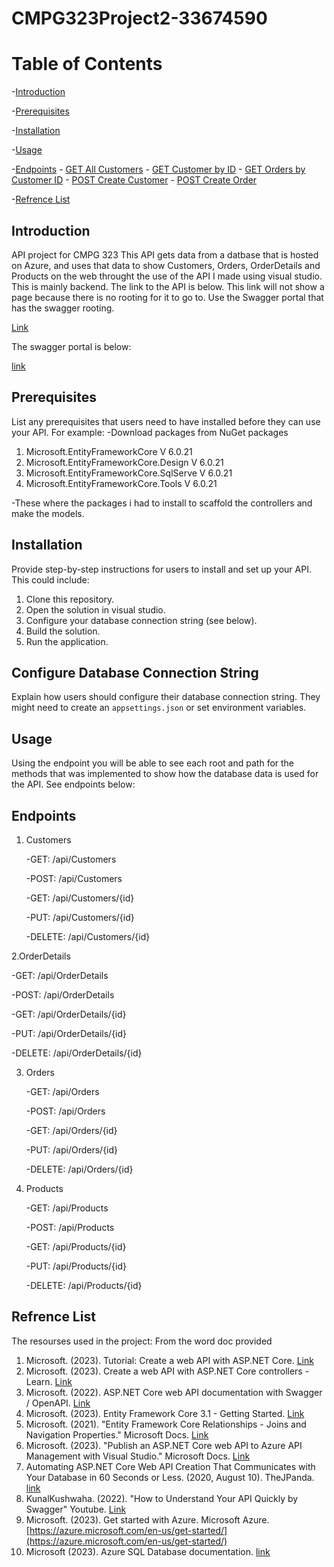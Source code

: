 # CMPG323Project2-33674590
# Table of Contents
 -[Introduction](#Introduction)
 
 -[Prerequisites](#prerequisites)
 
 -[Installation](#installation)
 
 -[Usage](#usage)
 
-[Endpoints](#endpoints)
    - [GET All Customers](#get-all-customers)
    - [GET Customer by ID](#get-customer-by-id)
    - [GET Orders by Customer ID](#get-orders-by-customer-id)
    - [POST Create Customer](#post-create-customer)
    - [POST Create Order](#post-create-order)

-[Refrence List](#Refrence)
    
## Introduction
API project for CMPG 323
This API gets data from a datbase that is hosted on Azure, and uses that data to show Customers, Orders, OrderDetails and Products on the web throught the use of the API I made using visual studio. This is mainly backend. The link to the API is below.
This link will not show a page because there is no rooting for it to go to. Use the Swagger portal that has the swagger rooting.

[Link](https://project-2api.azurewebsites.net/)

The swagger portal is below:

[link](https://project-2api.azurewebsites.net/swagger/index.htmls)

## Prerequisites

List any prerequisites that users need to have installed before they can use your API. For example:
-Download packages from NuGet packages
1. Microsoft.EntityFrameworkCore  V 6.0.21
2. Microsoft.EntityFrameworkCore.Design V 6.0.21
3. Microsoft.EntityFrameworkCore.SqlServe V 6.0.21
4. Microsoft.EntityFrameworkCore.Tools V 6.0.21

-These where the packages i had to install to scaffold the controllers and make the models.

## Installation

Provide step-by-step instructions for users to install and set up your API. This could include:

1. Clone this repository.
2. Open the solution in visual studio.
3. Configure your database connection string (see below).
4. Build the solution.
5. Run the application.

## Configure Database Connection String
Explain how users should configure their database connection string. They might need to create an `appsettings.json` or set environment variables.

## Usage
  Using the endpoint you will be able to see each root and path for the methods that was implemented to show how the database data is used for the API. See endpoints below:
## Endpoints
1. Customers
   
   -GET: /api/Customers
   
   -POST: /api/Customers

   -GET: /api/Customers/{id}

   -PUT: /api/Customers/{id}

   -DELETE: /api/Customers/{id}

2.OrderDetails
   
   -GET: /api/OrderDetails
   
   -POST: /api/OrderDetails
   
   -GET: /api/OrderDetails/{id}
   
   -PUT: /api/OrderDetails/{id}
   
   -DELETE: /api/OrderDetails/{id}

3. Orders

   -GET: /api/Orders

   -POST: /api/Orders

   -GET: /api/Orders/{id}

   -PUT: /api/Orders/{id}

   -DELETE: /api/Orders/{id}

4. Products

   -GET: /api/Products

   -POST: /api/Products

   -GET: /api/Products/{id}

   -PUT: /api/Products/{id}

   -DELETE: /api/Products/{id}

## Refrence List
The resourses used in the project:
From the word doc provided
  1. Microsoft. (2023). Tutorial: Create a web API with ASP.NET Core. [Link]([https://docs.microsoft.com/en-us/aspnet/core/web-api/?view=aspnetcore-6.0](https://learn.microsoft.com/en-us/aspnet/core/tutorials/first-web-api?view=aspnetcore-6.0&tabs=visual-studio))
  2. Microsoft. (2023). Create a web API with ASP.NET Core controllers - Learn. [Link](https://learn.microsoft.com/en-us/training/modules/build-web-api-aspnet-core/)
  3. Microsoft. (2022). ASP.NET Core web API documentation with Swagger / OpenAPI. [Link]([https://docs.microsoft.com/en-us/aspnet/core/web-api/?view=aspnetcore-6.0](https://learn.microsoft.com/en-us/aspnet/core/tutorials/web-api-help-pages-using-swagger?view=aspnetcore-3.1))
  4. Microsoft. (2023). Entity Framework Core 3.1 - Getting Started. [Link]([https://docs.microsoft.com/en-us/ef/core/get-started/?tabs=netcore-cli](https://procodeguide.com/programming/entity-framework-core-in-asp-net-core/)https://procodeguide.com/programming/entity-framework-core-in-asp-net-core/)
  5. Microsoft. (2021). "Entity Framework Core Relationships - Joins and Navigation Properties." Microsoft Docs. [Link](https://jd-bots.com/2022/01/24/join-two-entities-in-net-core-using-lambda-and-entity-framework-core/)
  6. Microsoft. (2023). "Publish an ASP.NET Core web API to Azure API Management with Visual Studio." Microsoft Docs. [Link](https://learn.microsoft.com/en-us/aspnet/core/tutorials/publish-to-azure-api-management-using-vs?view=aspnetcore-6.0)
  7. Automating ASP.NET Core Web API Creation That Communicates with Your Database in 60 Seconds or Less. (2020, August 10). TheJPanda. [link](https://thejpanda.com/2020/08/10/python-automating-asp-net-core-web-api-creation-that-communicates-with-your-database-in-60-seconds-or-less/)
  8. KunalKushwaha. (2022). "How to Understand Your API Quickly by Swagger" Youtube. [Link](https://www.youtube.com/watch?v=DndKwldJOlw)
  9. Microsoft. (2023). Get started with Azure. Microsoft Azure. [https://azure.microsoft.com/en-us/get-started/](https://azure.microsoft.com/en-us/get-started/)
  10. Microsoft (2023). Azure SQL Database documentation. [link](https://learn.microsoft.com/en-us/azure/azure-sql/?view=azuresql)


